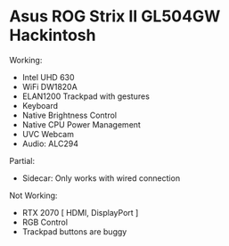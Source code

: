 # Asus ROG Strix II GL504GW Hackintosh

Working:
- Intel UHD 630
- WiFi DW1820A
- ELAN1200 Trackpad with gestures
- Keyboard
- Native Brightness Control
- Native CPU Power Management
- UVC Webcam
- Audio: ALC294

Partial:
- Sidecar: Only works with wired connection

Not Working:
- RTX 2070 [ HDMI, DisplayPort ]
- RGB Control
- Trackpad buttons are buggy

